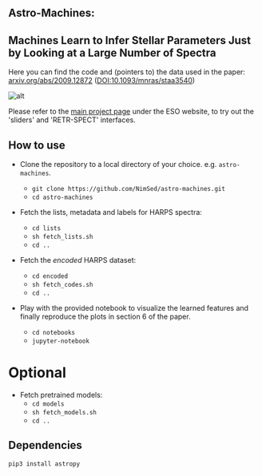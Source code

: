 ## Astro-Machines:
## Machines Learn to Infer Stellar Parameters Just by Looking at a Large Number of Spectra
Here you can find the code and (pointers to) the data used in the paper: [arxiv.org/abs/2009.12872](https://arxiv.org/abs/2009.12872) ([DOI:10.1093/mnras/staa3540](https://dx.doi.org/10.1093/mnras/staa3540))

![alt](http://www.eso.org/~nsedagha/universe/teaser.png "Machines")

<!--
If you use this code for research please cite:
   
    @InProceedings{sedaghat_machines_2020,
      author       = "N. Sedaghat and M. Zolfaghari and E. Amiri and T. Brox",
      title        = "Orientation-boosted voxel nets for 3D object recognition",
      booktitle    = "British Machine Vision Conference (BMVC)",
      month        = " ",
      year         = "2017",
      url          = "http://lmb.informatik.uni-freiburg.de/Publications/2017/SZB17a"
    }
-->

Please refer to the [main project page](http://www.eso.org/~nsedagha/universe) under the ESO website, to try out the 'sliders' and 'RETR-SPECT' interfaces.


## How to use
* Clone the repository to a local directory of your choice. e.g. ```astro-machines```.
    * ```git clone https://github.com/NimSed/astro-machines.git```
    * ```cd astro-machines```

* Fetch the lists, metadata and labels for HARPS spectra:
    * ```cd lists```
    * ```sh fetch_lists.sh``` 
    * ```cd ..```

* Fetch the _encoded_ HARPS dataset:
    * ```cd encoded```
    * ```sh fetch_codes.sh``` 
    * ```cd ..```
    
* Play with the provided notebook to visualize the learned features and finally reproduce the plots in section 6 of the paper.
    * ```cd notebooks```
    * ```jupyter-notebook```

# Optional
* Fetch pretrained models:
    * ```cd models```
    * ```sh fetch_models.sh``` 
    * ```cd ..```

## Dependencies
```bash
pip3 install astropy
```
``` 
